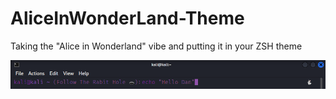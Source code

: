 # AliceInWonderLand-Theme
Taking the "Alice in Wonderland" vibe and putting it in your ZSH theme

![Screenshot](./screenshot.PNG)

